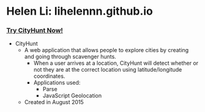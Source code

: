 # Helen Li: lihelennn.github.io

### [Try CityHunt Now!](/realCityHunt/NEWmainpage.html)
- CityHunt
  - A web application that allows people to explore cities by creating and going through scavenger hunts.
    - When a user arrives at a location, CityHunt will detect whether or not they are at the correct location using latitude/longitude coordinates.
    - Applications used:
      - Parse
      - JavaScript Geolocation
  - Created in August 2015
